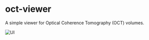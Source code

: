 # oct-viewer

A simple viewer for Optical Coherence Tomography (OCT) volumes.

![UI](https://github.com/maet3608/oct-viewer/blob/master/ui.png)




